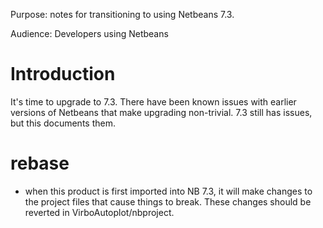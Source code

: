 Purpose: notes for transitioning to using Netbeans 7.3.

Audience: Developers using Netbeans

# Introduction

It's time to upgrade to 7.3. There have been known issues with earlier
versions of Netbeans that make upgrading non-trivial. 7.3 still has
issues, but this documents them.

# rebase

  - when this product is first imported into NB 7.3, it will make
    changes to the project files that cause things to break. These
    changes should be reverted in VirboAutoplot/nbproject.

